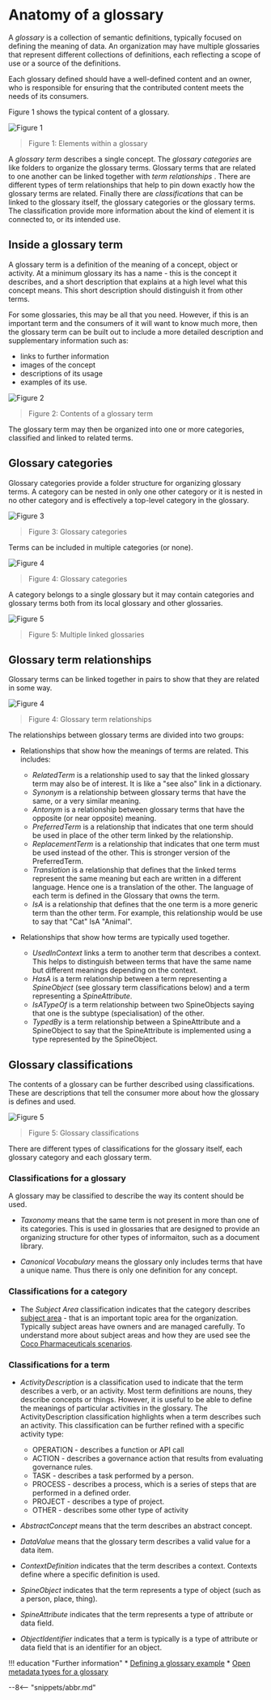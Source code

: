 <!-- SPDX-License-Identifier: CC-BY-4.0 -->
<!-- Copyright Contributors to the ODPi Egeria project. -->

# Anatomy of a glossary

A *glossary* is a collection of semantic definitions, typically focused on defining the meaning of data. An organization may have multiple glossaries that represent different collections of definitions, each reflecting a scope of use or a source of the definitions.

Each glossary defined should have a well-defined content and an owner, who is responsible for ensuring that the contributed content meets the needs of its consumers.

Figure 1 shows the typical content of a glossary.

![Figure 1](glossary-structure.svg)
> Figure 1: Elements within a glossary

A *glossary term* describes a single concept.  The *glossary categories* are like folders to organize the glossary terms. Glossary terms that are related to one another can be linked together with *term relationships* .  There are different types of term relationships that help to pin down exactly how the glossary terms are related.  Finally there are *classifications* that can be linked to the glossary itself, the glossary categories or the glossary terms. The classification provide more information about the kind of element it is connected to, or its intended use.


## Inside a glossary term

A glossary term is a definition of the meaning of a concept, object or activity.  At a minimum glossary its has a name - this is the concept it describes, and a short description that explains at a high level what this concept means.   This short description should distinguish it from other terms.

For some glossaries, this may be all that you need.  However, if this is an important term and the consumers of it will want to know much more, then the glossary term can be built out to include a more detailed description and supplementary information such as:

* links to further information
* images of the concept
* descriptions of its usage
* examples of its use.

![Figure 2](anatomy-of-a-glossary-term.svg)
> Figure 2: Contents of a glossary term

The glossary term may then be organized into one or more categories, classified and linked to related terms.

## Glossary categories

Glossary categories provide a folder structure for organizing glossary terms.  A category can be nested in only one other category or it is nested in no other category and is effectively a top-level category in the glossary.

![Figure 3](catagorised-terms-in-single-glossary.svg)
> Figure 3: Glossary categories

Terms can be included in multiple categories (or none).

![Figure 4](glossary-categories.svg)
> Figure 4: Glossary categories

A category belongs to a single glossary but it may contain categories and glossary terms both from its local glossary and other glossaries.  

![Figure 5](multiple-linked-glossaries.svg)
> Figure 5: Multiple linked glossaries


## Glossary term relationships

Glossary terms can be linked together in pairs to show that they are related in some way.

![Figure 4](glossary-term-relationships.svg)
> Figure 4: Glossary term relationships

The relationships between glossary terms are divided into two groups:

* Relationships that show how the meanings of terms are related.  This includes:
  
    * *RelatedTerm* is a relationship used to say that the linked glossary term may also be of interest. It is like a "see also" link in a dictionary.
    * *Synonym* is a relationship between glossary terms that have the same, or a very similar meaning.
    * *Antonym* is a relationship between glossary terms that have the opposite (or near opposite) meaning.
    * *PreferredTerm* is a relationship that indicates that one term should be used in place of the other term linked by the relationship.
    * *ReplacementTerm* is a relationship that indicates that one term must be used instead of the other. This is stronger version of the PreferredTerm.
    * *Translation* is a relationship that defines that the linked terms represent the same meaning but each are written in a different language. Hence one is a translation of the other. The language of each term is defined in the Glossary that owns the term.
    * *IsA* is a relationship that defines that the one term is a more generic term than the other term. For example, this relationship would be use to say that "Cat" IsA "Animal".

* Relationships that show how terms are typically used together.
    
    * *UsedInContext* links a term to another term that describes a context.  This helps to distinguish between
terms that have the same name but different meanings depending on the context.
    * *HasA* is a term relationship between a term representing a *SpineObject* (see glossary term classifications below) and a term representing a *SpineAttribute*.
    * *IsATypeOf* is a term relationship between two SpineObjects saying that one is the subtype (specialisation) of the other.
    * *TypedBy* is a term relationship between a SpineAttribute and a SpineObject to say that the SpineAttribute is implemented using a type represented by the SpineObject.

## Glossary classifications

The contents of a glossary can be further described using classifications. These are descriptions that tell the consumer more about how the glossary is defines and used.

![Figure 5](glossary-classifications.svg)
> Figure 5: Glossary classifications

There are different types of classifications for the glossary itself, each glossary category and each glossary term.

### Classifications for a glossary

A glossary may be classified to describe the way its content should be used.

* *Taxonomy* means that the same term is not present in more than one of its categories.  This is used in glossaries that are designed to provide an organizing structure for other types of informaiton, such as a document library.

* *Canonical Vocabulary* means the glossary only includes terms that have a unique name.  Thus there is only one
definition for any concept.

### Classifications for a category

* The *Subject Area* classification indicates that the category describes [subject area](/concepts/subject-area) - that is an important topic area for the organization.  Typically subject areas have owners and are managed carefully.  To understand more about subject areas and how they are used see the [Coco Pharmaceuticals scenarios](/practices/coco-pharmaceuticals/scenarios/defining-subject-areas/overview).

### Classifications for a term

* *ActivityDescription* is a classification used to indicate that the term describes a verb, or an activity. Most term definitions are nouns, they describe concepts or things. However, it is useful to be able to define the meanings of particular activities in the glossary. The ActivityDescription classification highlights when a term describes such an activity.  This classification can be further refined with a specific activity type:

    - OPERATION - describes a function or API call
    - ACTION - describes a governance action that results from evaluating governance rules.
    - TASK - describes a task performed by a person.
    - PROCESS - describes a process, which is a series of steps that are performed in a defined order.
    - PROJECT - describes a type of project.
    - OTHER - describes some other type of activity
  
* *AbstractConcept* means that the term describes an abstract concept.
* *DataValue* means that the glossary term describes a valid value for a data item.
* *ContextDefinition* indicates that the term describes a context.  Contexts define where a specific definition
is used.
* *SpineObject* indicates that the term represents a type of object (such as a person, place, thing).
* *SpineAttribute* indicates that the term represents a type of attribute or data field.
* *ObjectIdentifier* indicates that a term is typically is a type of attribute or data field that is an identifier for an object.


!!! education "Further information"
    * [Defining a glossary example](/practices/coco-pharmaceuticals/scenarios/defining-a-glossary/overview)
    * [Open metadata types for a glossary](/types/3/overview)

--8<-- "snippets/abbr.md"